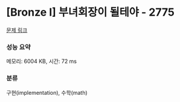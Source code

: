 # [Bronze I] 부녀회장이 될테야 - 2775 

[문제 링크](https://www.acmicpc.net/problem/2775) 

### 성능 요약

메모리: 6004 KB, 시간: 72 ms

### 분류

구현(implementation), 수학(math)

